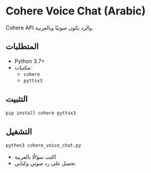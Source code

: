 # Cohere Voice Chat (Arabic)
 Cohere API والرد يكون صوتيًا وبالعربية.

## المتطلبات
- Python 3.7+
- مكتبات:
  - `cohere`
  - `pyttsx3`

## التثبيت
```bash
pip install cohere pyttsx3
```

## التشغيل
```bash
python3 cohere_voice_chat.py
```


- اكتب سؤالًا بالعربية
- تحصل على رد صوتي وكتابي
